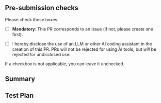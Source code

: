 <!--
    Thank you for opening a PR!
    Please make sure to fill out the sections below.
-->

## Pre-submission checks

Please check these boxes:

- [ ] **Mandatory**: This PR corresponds to an issue (if not, please create
      one first).

- [ ] I hereby disclose the use of an LLM or other AI coding assistant in the
      creation of this PR. PRs will not be rejected for using AI tools, but
      *will* be rejected for undisclosed use.

If a checkbox is not applicable, you can leave it unchecked.

## Summary

<!-- Provide a summary of what your change does. -->

## Test Plan

<!--
    Describe how this change will be tested.
    You can remove this section if no test changes are needed.
-->
